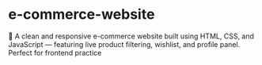 # e-commerce-website
🎯 A clean and responsive e-commerce website built using HTML, CSS, and JavaScript — featuring live product filtering, wishlist, and profile panel. Perfect for frontend practice

